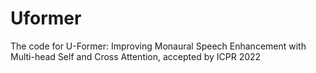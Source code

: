 # Uformer

The code for U-Former: Improving Monaural Speech Enhancement with Multi-head Self and Cross Attention, accepted by ICPR 2022
